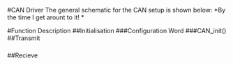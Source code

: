#CAN Driver
The general schematic for the CAN setup is shown below:
*By the time I get arount to it! *

#Function Description
##Initialisation
###Configuration Word
###CAN_init()
##Transmit
###
##Recieve
